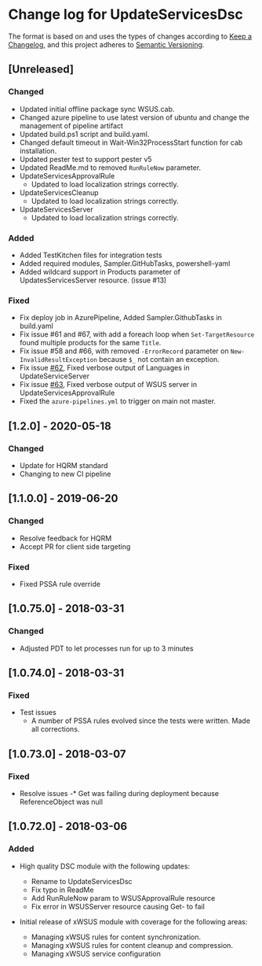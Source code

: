 # Change log for UpdateServicesDsc

The format is based on and uses the types of changes according to [Keep a Changelog](https://keepachangelog.com/en/1.0.0/),
and this project adheres to [Semantic Versioning](https://semver.org/spec/v2.0.0.html).

## [Unreleased]

### Changed

- Updated initial offline package sync WSUS.cab.
- Changed azure pipeline to use latest version of ubuntu and change the management
  of pipeline artifact
- Updated build.ps1 script and build.yaml.
- Changed default timeout in Wait-Win32ProcessStart function for cab installation.
- Updated pester test to support pester v5
- Updated ReadMe.md to removed `RunRuleNow` parameter.
- UpdateServicesApprovalRule
  - Updated to load localization strings correctly.
- UpdateServicesCleanup
  - Updated to load localization strings correctly.
- UpdateServicesServer
  - Updated to load localization strings correctly.

### Added

- Added TestKitchen files for integration tests
- Added required modules, Sampler.GitHubTasks, powershell-yaml
- Added wildcard support in Products parameter of UpdatesServicesServer resource.
 (issue #13)

### Fixed

- Fix deploy job in AzurePipeline, Added Sampler.GithubTasks in build.yaml
- Fix issue #61 and #67, with add a foreach loop when `Set-TargetResource` found
multiple products for the same `Title`.
- Fix issue #58 and #66, with removed `-ErrorRecord` parameter on `New-InvalidResultException`
 because `$_` not contain an exception.
- Fix issue [#62](https://github.com/dsccommunity/UpdateServicesDsc/issues/62),
 Fixed verbose output of Languages in UpdateServiceServer
- Fix issue [#63](https://github.com/dsccommunity/UpdateServicesDsc/issues/63),
 Fixed verbose output of WSUS server in UpdateServicesApprovalRule
- Fixed the `azure-pipelines.yml` to trigger on main not master.

## [1.2.0] - 2020-05-18

### Changed

- Update for HQRM standard
- Changing to new CI pipeline

## [1.1.0.0] - 2019-06-20

### Changed

- Resolve feedback for HQRM
- Accept PR for client side targeting

### Fixed

- Fixed PSSA rule override

## [1.0.75.0] - 2018-03-31

### Changed

- Adjusted PDT to let processes run for up to 3 minutes

## [1.0.74.0] - 2018-03-31

### Fixed

- Test issues
  - A number of PSSA rules evolved since the tests were written. Made all corrections.

## [1.0.73.0] - 2018-03-07

### Fixed

- Resolve issues
  -* Get was failing during deployment because ReferenceObject was null

## [1.0.72.0] - 2018-03-06

### Added

- High quality DSC module with the following updates:
  - Rename to UpdateServicesDsc
  - Fix typo in ReadMe
  - Add RunRuleNow param to WSUSApprovalRule resource
  - Fix error in WSUSServer resource causing Get- to fail

- Initial release of xWSUS module with coverage for the following areas:
  - Managing xWSUS rules for content synchronization.
  - Managing xWSUS rules for content cleanup and compression.
  - Managing xWSUS service configuration
